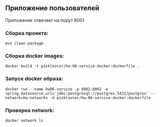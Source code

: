 ## Приложение пользователей

Приложение отвечает на порут 8001

### Сборка проекта:
````
mvn clean package
````

### Сборка docker images:
````shell
docker build -t pisklovcor/hw-06-service-docker:dockerfile .
````

### Запуск docker образа:
````shell
docker run --name hw06-service -p 8002:8002 -e spring.datasource.url='jdbc:postgresql://postgres:5432/postgres' --network=hw-networks -d pisklovcor/hw-06-service-docker:dockerfile
````

### Проверка network:
````shell
docker network ls
````